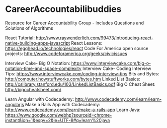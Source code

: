 # CareerAccountabilibuddies
Resource for Career Accountability Group - Includes Questions and Solutions of Algorithms


React Tutorial: http://www.raywenderlich.com/99473/introducing-react-native-building-apps-javascript 
React Lessons: https://egghead.io/technologies/react
Code For America open source projects: http://www.codeforamerica.org/geeks/civicissues


Interview Cake- Big O Notation: https://www.interviewcake.com/big-o-notation-time-and-space-complexity
Interview Cake- Coding Interview Tips: https://www.interviewcake.com/coding-interview-tips
Bits and Bytes: http://computer.howstuffworks.com/bytes.htm
Linked List Basics: http://cslibrary.stanford.edu/103/LinkedListBasics.pdf
Big O Cheat Sheet: http://bigocheatsheet.com/

Learn Angular with Codecademy: http://www.codecademy.com/learn/learn-angularjs
Make a Rails App with Codecademy: http://www.codecademy.com/learn/make-a-rails-app
Learn Java: https://www.google.com/webhp?sourceid=chrome-instant&ion=1&espv=2&ie=UTF-8#q=learn%20java
